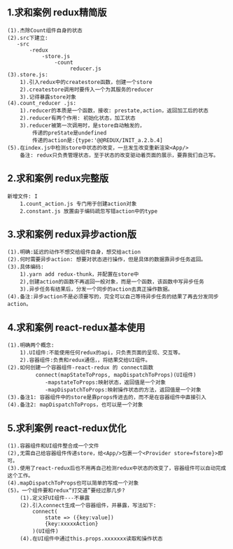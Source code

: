  ## 1.求和案例 redux精简版
    (1).杰除Count组件自身的状态
    (2).src下建立:
       -src
           -redux
               -store.js
                   -count
                        reducer.js
    (3).store.js:
        1).引入redux中的createstore函数，创建一个store
        2).createstore调用时要传入一个为其服务的reducer
        3).记得暴露store对象
    (4).count_reducer .js:
        1).reducer的本质是一个函数，接收: prestate,action，返回加工后的状态
        2).reducer有两个作用: 初始化状态，加工状态
        3).reducer被第一次调用时，是store自动触发的，
            传递的preState是undefined
            传递的action是:{type:'@@REDUX/INIT_a.2.b.4]
    (5).在index.js中检测store中状态的改变，一旦发生改变重新渲染<App/>
        备注: redux只负责管理状态，至于状态的改变驱动着页面的展示，要靠我们自己写。

## 2.求和案例 redux完整版
    新增文件: I
        1.count_action.js 专门用于创建action对象
        2.constant.js 放置由于编码疏忽写错action中的type

## 3.求和案例 redux异步action版
    (1).明确:延迟的动作不想交给组件自身，想交给action
    (2).何时需要异步action: 想要对状态进行操作，但是具体的数据靠异步任务返回。
    (3).具体编码:
        1).yarn add redux-thunk，并配置在store中
        2),创建action的函数不再返回一般对象，而是一个函数，该函数中写异步任务
        3).异步任务有结果后，分发一个同步的action去真正操作数据。
    (4).备注:异步action不是必须要写的，完全可以自己等待异步任务的结果了再去分发同步action。

## 4.求和案例 react-redux基本使用
    (1).明确两个概念:
        1).UI组件:不能使用任何redux的api，只负责页面的呈现、交互等。
        2).容器组件:负责和redux通信，，将结果交给UI组件。
    (2).如何创建一个容器组件-react-redux 的 connect函数
             connect(mapStateToProps, mapDispatchToProps)(UI组件)
                -mapstateToProps:映射状态，返回值是一个对象  
                -mapDispatchToProps:映射操作状态的方法，返回值是一个对象
    (3).备注1: 容器组件中的store是靠props传进去的，而不是在容器组件中直接引入
    (4).备注2: mapDispatchToProps，也可以是一个对象


## 5.求利案例 react-redux优化
    (1).容器组件和UI组件整合成一个文件
    (2),无需自己给容器组件传递store，给<App/>包裹一个<Provider store=fstore}>即可。
    (3).使用了react-redux后也不用再自己检测redux中状态的改变了，容器组件可以自动完成这个工作。  
    (4).mapDispatchToProps也可以简单的写成一个对象
    (5)。一个组件要和redux“打交道”要经过那几步?
        (1).定义好UI组件---不暴露
        (2).引入connect生成一个容器组件，并暴露，写法如下:
            connect(
                state => ({key:value])
                {key:xxxxxAction}
            )(UI组件)
        (4).在UI组件中通过this.props.xxxxxxx读取和操作状态